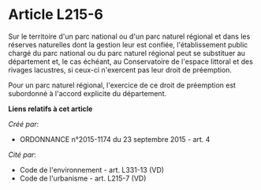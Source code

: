 # Article L215-6

Sur le territoire d'un parc national ou d'un parc naturel régional et dans les réserves naturelles dont la gestion leur est
confiée, l'établissement public chargé du parc national ou du parc naturel régional peut se substituer au département et, le
cas échéant, au Conservatoire de l'espace littoral et des rivages lacustres, si ceux-ci n'exercent pas leur droit de
préemption. 

Pour un parc naturel régional, l'exercice de ce droit de préemption est subordonné à l'accord explicite du département.

**Liens relatifs à cet article**

_Créé par_:

  - ORDONNANCE n°2015-1174 du 23 septembre 2015 - art. 4

_Cité par_:

  - Code de l'environnement - art. L331-13 (VD)
  - Code de l'urbanisme - art. L215-7 (VD)
